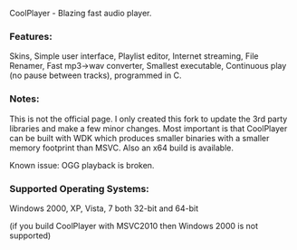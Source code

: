 CoolPlayer - Blazing fast audio player.


### Features: ###
Skins, Simple user interface, Playlist editor, Internet streaming, File Renamer, Fast mp3->wav converter, Smallest executable, Continuous play (no pause between tracks), programmed in C.


### Notes: ###
This is not the official page. I only created this fork to update the 3rd party libraries and make a few minor changes. Most important is that CoolPlayer can be built with WDK which produces smaller binaries with a smaller memory footprint than MSVC. Also an x64 build is available.

Known issue: OGG playback is broken.


### Supported Operating Systems: ###
Windows 2000, XP, Vista, 7 both 32-bit and 64-bit


(if you build CoolPlayer with MSVC2010 then Windows 2000 is not supported)